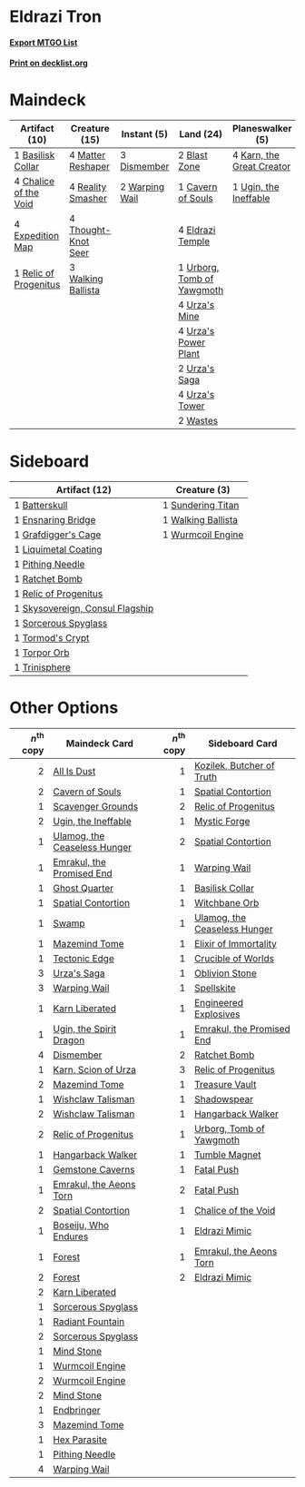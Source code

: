 # Eldrazi Tron

#### [Export MTGO List](../collection/Eldrazi%20Tron/Eldrazi%20Tron.txt)
#### [Print on decklist.org](http://decklist.org/?deckmain=1%09All%20Is%20Dust%0A1%09Basilisk%20Collar%0A2%09Blast%20Zone%0A1%09Cavern%20of%20Souls%0A4%09Chalice%20of%20the%20Void%0A3%09Dismember%0A4%09Eldrazi%20Temple%0A4%09Expedition%20Map%0A4%09Karn,%20the%20Great%20Creator%0A4%09Matter%20Reshaper%0A4%09Reality%20Smasher%0A1%09Relic%20of%20Progenitus%0A4%09Thought-Knot%20Seer%0A1%09Ugin,%20the%20Ineffable%0A1%09Urborg,%20Tomb%20of%20Yawgmoth%0A4%09Urza's%20Mine%0A4%09Urza's%20Power%20Plant%0A2%09Urza's%20Saga%0A4%09Urza's%20Tower%0A3%09Walking%20Ballista%0A2%09Warping%20Wail%0A2%09Wastes&deckside=1%09Batterskull%0A1%09Ensnaring%20Bridge%0A1%09Grafdigger's%20Cage%0A1%09Liquimetal%20Coating%0A1%09Pithing%20Needle%0A1%09Ratchet%20Bomb%0A1%09Relic%20of%20Progenitus%0A1%09Skysovereign,%20Consul%20Flagship%0A1%09Sorcerous%20Spyglass%0A1%09Sundering%20Titan%0A1%09Tormod's%20Crypt%0A1%09Torpor%20Orb%0A1%09Trinisphere%0A1%09Walking%20Ballista%0A1%09Wurmcoil%20Engine)
# Maindeck

|                                         Artifact (10)                                          |                                        Creature (15)                                         |                                       Instant (5)                                       |                                              Land (24)                                              |                                          Planeswalker (5)                                          |                                      Sorcery (1)                                       |
|------------------------------------------------------------------------------------------------|----------------------------------------------------------------------------------------------|-----------------------------------------------------------------------------------------|-----------------------------------------------------------------------------------------------------|----------------------------------------------------------------------------------------------------|----------------------------------------------------------------------------------------|
|1 [Basilisk Collar](http://gatherer.wizards.com/Pages/Card/Details.aspx?multiverseid=426041)    |4 [Matter Reshaper](http://gatherer.wizards.com/Pages/Card/Details.aspx?multiverseid=407516)  |3 [Dismember](http://gatherer.wizards.com/Pages/Card/Details.aspx?multiverseid=382182)   |2 [Blast Zone](http://gatherer.wizards.com/Pages/Card/Details.aspx?multiverseid=461171)              |4 [Karn, the Great Creator](http://gatherer.wizards.com/Pages/Card/Details.aspx?multiverseid=460928)|1 [All Is Dust](http://gatherer.wizards.com/Pages/Card/Details.aspx?multiverseid=397750)|
|4 [Chalice of the Void](http://gatherer.wizards.com/Pages/Card/Details.aspx?multiverseid=442211)|4 [Reality Smasher](http://gatherer.wizards.com/Pages/Card/Details.aspx?multiverseid=407517)  |2 [Warping Wail](http://gatherer.wizards.com/Pages/Card/Details.aspx?multiverseid=407522)|1 [Cavern of Souls](http://gatherer.wizards.com/Pages/Card/Details.aspx?multiverseid=278058)         |1 [Ugin, the Ineffable](http://gatherer.wizards.com/Pages/Card/Details.aspx?multiverseid=460929)    |                                                                                        |
|4 [Expedition Map](http://gatherer.wizards.com/Pages/Card/Details.aspx?multiverseid=397742)     |4 [Thought-Knot Seer](http://gatherer.wizards.com/Pages/Card/Details.aspx?multiverseid=407519)|                                                                                         |4 [Eldrazi Temple](http://gatherer.wizards.com/Pages/Card/Details.aspx?multiverseid=401710)          |                                                                                                    |                                                                                        |
|1 [Relic of Progenitus](http://gatherer.wizards.com/Pages/Card/Details.aspx?multiverseid=174824)|3 [Walking Ballista](http://gatherer.wizards.com/Pages/Card/Details.aspx?multiverseid=423848) |                                                                                         |1 [Urborg, Tomb of Yawgmoth](http://gatherer.wizards.com/Pages/Card/Details.aspx?multiverseid=383425)|                                                                                                    |                                                                                        |
|                                                                                                |                                                                                              |                                                                                         |4 [Urza's Mine](http://gatherer.wizards.com/Pages/Card/Details.aspx?multiverseid=4192)               |                                                                                                    |                                                                                        |
|                                                                                                |                                                                                              |                                                                                         |4 [Urza's Power Plant](http://gatherer.wizards.com/Pages/Card/Details.aspx?multiverseid=4193)        |                                                                                                    |                                                                                        |
|                                                                                                |                                                                                              |                                                                                         |2 [Urza's Saga](http://gatherer.wizards.com/Pages/Card/Details.aspx?multiverseid=522335)             |                                                                                                    |                                                                                        |
|                                                                                                |                                                                                              |                                                                                         |4 [Urza's Tower](http://gatherer.wizards.com/Pages/Card/Details.aspx?multiverseid=4194)              |                                                                                                    |                                                                                        |
|                                                                                                |                                                                                              |                                                                                         |2 [Wastes](http://gatherer.wizards.com/Pages/Card/Details.aspx?multiverseid=407694)                  |                                                                                                    |                                                                                        |


# Sideboard

|                                              Artifact (12)                                               |                                        Creature (3)                                         |
|----------------------------------------------------------------------------------------------------------|---------------------------------------------------------------------------------------------|
|1 [Batterskull](http://gatherer.wizards.com/Pages/Card/Details.aspx?multiverseid=233055)                  |1 [Sundering Titan](http://gatherer.wizards.com/Pages/Card/Details.aspx?multiverseid=442222) |
|1 [Ensnaring Bridge](http://gatherer.wizards.com/Pages/Card/Details.aspx?multiverseid=15866)              |1 [Walking Ballista](http://gatherer.wizards.com/Pages/Card/Details.aspx?multiverseid=423848)|
|1 [Grafdigger's Cage](http://gatherer.wizards.com/Pages/Card/Details.aspx?multiverseid=278452)            |1 [Wurmcoil Engine](http://gatherer.wizards.com/Pages/Card/Details.aspx?multiverseid=389756) |
|1 [Liquimetal Coating](http://gatherer.wizards.com/Pages/Card/Details.aspx?multiverseid=389578)           |                                                                                             |
|1 [Pithing Needle](http://gatherer.wizards.com/Pages/Card/Details.aspx?multiverseid=129526)               |                                                                                             |
|1 [Ratchet Bomb](http://gatherer.wizards.com/Pages/Card/Details.aspx?multiverseid=370623)                 |                                                                                             |
|1 [Relic of Progenitus](http://gatherer.wizards.com/Pages/Card/Details.aspx?multiverseid=174824)          |                                                                                             |
|1 [Skysovereign, Consul Flagship](http://gatherer.wizards.com/Pages/Card/Details.aspx?multiverseid=417807)|                                                                                             |
|1 [Sorcerous Spyglass](http://gatherer.wizards.com/Pages/Card/Details.aspx?multiverseid=435407)           |                                                                                             |
|1 [Tormod's Crypt](http://gatherer.wizards.com/Pages/Card/Details.aspx?multiverseid=389723)               |                                                                                             |
|1 [Torpor Orb](http://gatherer.wizards.com/Pages/Card/Details.aspx?multiverseid=233069)                   |                                                                                             |
|1 [Trinisphere](http://gatherer.wizards.com/Pages/Card/Details.aspx?multiverseid=43545)                   |                                                                                             |


# Other Options

|*n*<sup>th</sup> copy|                                             Maindeck Card                                             |*n*<sup>th</sup> copy|                                            Sideboard Card                                             |
|--------------------:|-------------------------------------------------------------------------------------------------------|--------------------:|-------------------------------------------------------------------------------------------------------|
|                    2|[All Is Dust](http://gatherer.wizards.com/Pages/Card/Details.aspx?multiverseid=397750)                 |                    1|[Kozilek, Butcher of Truth](http://gatherer.wizards.com/Pages/Card/Details.aspx?multiverseid=397668)   |
|                    2|[Cavern of Souls](http://gatherer.wizards.com/Pages/Card/Details.aspx?multiverseid=278058)             |                    1|[Spatial Contortion](http://gatherer.wizards.com/Pages/Card/Details.aspx?multiverseid=407518)          |
|                    1|[Scavenger Grounds](http://gatherer.wizards.com/Pages/Card/Details.aspx?multiverseid=430871)           |                    2|[Relic of Progenitus](http://gatherer.wizards.com/Pages/Card/Details.aspx?multiverseid=174824)         |
|                    2|[Ugin, the Ineffable](http://gatherer.wizards.com/Pages/Card/Details.aspx?multiverseid=460929)         |                    1|[Mystic Forge](http://gatherer.wizards.com/Pages/Card/Details.aspx?multiverseid=466987)                |
|                    1|[Ulamog, the Ceaseless Hunger](http://gatherer.wizards.com/Pages/Card/Details.aspx?multiverseid=402079)|                    2|[Spatial Contortion](http://gatherer.wizards.com/Pages/Card/Details.aspx?multiverseid=407518)          |
|                    1|[Emrakul, the Promised End](http://gatherer.wizards.com/Pages/Card/Details.aspx?multiverseid=414295)   |                    1|[Warping Wail](http://gatherer.wizards.com/Pages/Card/Details.aspx?multiverseid=407522)                |
|                    1|[Ghost Quarter](http://gatherer.wizards.com/Pages/Card/Details.aspx?multiverseid=389534)               |                    1|[Basilisk Collar](http://gatherer.wizards.com/Pages/Card/Details.aspx?multiverseid=426041)             |
|                    1|[Spatial Contortion](http://gatherer.wizards.com/Pages/Card/Details.aspx?multiverseid=407518)          |                    1|[Witchbane Orb](http://gatherer.wizards.com/Pages/Card/Details.aspx?multiverseid=233240)               |
|                    1|[Swamp](http://gatherer.wizards.com/Pages/Card/Details.aspx?multiverseid=439858)                       |                    1|[Ulamog, the Ceaseless Hunger](http://gatherer.wizards.com/Pages/Card/Details.aspx?multiverseid=402079)|
|                    1|[Mazemind Tome](http://gatherer.wizards.com/Pages/Card/Details.aspx?multiverseid=485555)               |                    1|[Elixir of Immortality](http://gatherer.wizards.com/Pages/Card/Details.aspx?multiverseid=222711)       |
|                    1|[Tectonic Edge](http://gatherer.wizards.com/Pages/Card/Details.aspx?multiverseid=389711)               |                    1|[Crucible of Worlds](http://gatherer.wizards.com/Pages/Card/Details.aspx?multiverseid=129480)          |
|                    3|[Urza's Saga](http://gatherer.wizards.com/Pages/Card/Details.aspx?multiverseid=522335)                 |                    1|[Oblivion Stone](http://gatherer.wizards.com/Pages/Card/Details.aspx?multiverseid=446941)              |
|                    3|[Warping Wail](http://gatherer.wizards.com/Pages/Card/Details.aspx?multiverseid=407522)                |                    1|[Spellskite](http://gatherer.wizards.com/Pages/Card/Details.aspx?multiverseid=397743)                  |
|                    1|[Karn Liberated](http://gatherer.wizards.com/Pages/Card/Details.aspx?multiverseid=397828)              |                    1|[Engineered Explosives](http://gatherer.wizards.com/Pages/Card/Details.aspx?multiverseid=50139)        |
|                    1|[Ugin, the Spirit Dragon](http://gatherer.wizards.com/Pages/Card/Details.aspx?multiverseid=391948)     |                    1|[Emrakul, the Promised End](http://gatherer.wizards.com/Pages/Card/Details.aspx?multiverseid=414295)   |
|                    4|[Dismember](http://gatherer.wizards.com/Pages/Card/Details.aspx?multiverseid=382182)                   |                    2|[Ratchet Bomb](http://gatherer.wizards.com/Pages/Card/Details.aspx?multiverseid=370623)                |
|                    1|[Karn, Scion of Urza](http://gatherer.wizards.com/Pages/Card/Details.aspx?multiverseid=442889)         |                    3|[Relic of Progenitus](http://gatherer.wizards.com/Pages/Card/Details.aspx?multiverseid=174824)         |
|                    2|[Mazemind Tome](http://gatherer.wizards.com/Pages/Card/Details.aspx?multiverseid=485555)               |                    1|[Treasure Vault](http://gatherer.wizards.com/Pages/Card/Details.aspx?multiverseid=527548)              |
|                    1|[Wishclaw Talisman](http://gatherer.wizards.com/Pages/Card/Details.aspx?multiverseid=473072)           |                    1|[Shadowspear](http://gatherer.wizards.com/Pages/Card/Details.aspx?multiverseid=476487)                 |
|                    2|[Wishclaw Talisman](http://gatherer.wizards.com/Pages/Card/Details.aspx?multiverseid=473072)           |                    1|[Hangarback Walker](http://gatherer.wizards.com/Pages/Card/Details.aspx?multiverseid=420600)           |
|                    2|[Relic of Progenitus](http://gatherer.wizards.com/Pages/Card/Details.aspx?multiverseid=174824)         |                    1|[Urborg, Tomb of Yawgmoth](http://gatherer.wizards.com/Pages/Card/Details.aspx?multiverseid=383425)    |
|                    1|[Hangarback Walker](http://gatherer.wizards.com/Pages/Card/Details.aspx?multiverseid=420600)           |                    1|[Tumble Magnet](http://gatherer.wizards.com/Pages/Card/Details.aspx?multiverseid=397755)               |
|                    1|[Gemstone Caverns](http://gatherer.wizards.com/Pages/Card/Details.aspx?multiverseid=122094)            |                    1|[Fatal Push](http://gatherer.wizards.com/Pages/Card/Details.aspx?multiverseid=423724)                  |
|                    1|[Emrakul, the Aeons Torn](http://gatherer.wizards.com/Pages/Card/Details.aspx?multiverseid=397905)     |                    2|[Fatal Push](http://gatherer.wizards.com/Pages/Card/Details.aspx?multiverseid=423724)                  |
|                    2|[Spatial Contortion](http://gatherer.wizards.com/Pages/Card/Details.aspx?multiverseid=407518)          |                    1|[Chalice of the Void](http://gatherer.wizards.com/Pages/Card/Details.aspx?multiverseid=442211)         |
|                    1|[Boseiju, Who Endures](http://gatherer.wizards.com/Pages/Card/Details.aspx?multiverseid=548579)        |                    1|[Eldrazi Mimic](http://gatherer.wizards.com/Pages/Card/Details.aspx?multiverseid=407512)               |
|                    1|[Forest](http://gatherer.wizards.com/Pages/Card/Details.aspx?multiverseid=439860)                      |                    1|[Emrakul, the Aeons Torn](http://gatherer.wizards.com/Pages/Card/Details.aspx?multiverseid=397905)     |
|                    2|[Forest](http://gatherer.wizards.com/Pages/Card/Details.aspx?multiverseid=439860)                      |                    2|[Eldrazi Mimic](http://gatherer.wizards.com/Pages/Card/Details.aspx?multiverseid=407512)               |
|                    2|[Karn Liberated](http://gatherer.wizards.com/Pages/Card/Details.aspx?multiverseid=397828)              |                     |                                                                                                       |
|                    1|[Sorcerous Spyglass](http://gatherer.wizards.com/Pages/Card/Details.aspx?multiverseid=435407)          |                     |                                                                                                       |
|                    1|[Radiant Fountain](http://gatherer.wizards.com/Pages/Card/Details.aspx?multiverseid=438810)            |                     |                                                                                                       |
|                    2|[Sorcerous Spyglass](http://gatherer.wizards.com/Pages/Card/Details.aspx?multiverseid=435407)          |                     |                                                                                                       |
|                    1|[Mind Stone](http://gatherer.wizards.com/Pages/Card/Details.aspx?multiverseid=135280)                  |                     |                                                                                                       |
|                    1|[Wurmcoil Engine](http://gatherer.wizards.com/Pages/Card/Details.aspx?multiverseid=389756)             |                     |                                                                                                       |
|                    2|[Wurmcoil Engine](http://gatherer.wizards.com/Pages/Card/Details.aspx?multiverseid=389756)             |                     |                                                                                                       |
|                    2|[Mind Stone](http://gatherer.wizards.com/Pages/Card/Details.aspx?multiverseid=135280)                  |                     |                                                                                                       |
|                    1|[Endbringer](http://gatherer.wizards.com/Pages/Card/Details.aspx?multiverseid=407513)                  |                     |                                                                                                       |
|                    3|[Mazemind Tome](http://gatherer.wizards.com/Pages/Card/Details.aspx?multiverseid=485555)               |                     |                                                                                                       |
|                    1|[Hex Parasite](http://gatherer.wizards.com/Pages/Card/Details.aspx?multiverseid=218008)                |                     |                                                                                                       |
|                    1|[Pithing Needle](http://gatherer.wizards.com/Pages/Card/Details.aspx?multiverseid=129526)              |                     |                                                                                                       |
|                    4|[Warping Wail](http://gatherer.wizards.com/Pages/Card/Details.aspx?multiverseid=407522)                |                     |                                                                                                       |

